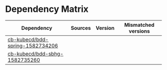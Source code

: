 # Dependency Matrix

Dependency | Sources | Version | Mismatched versions
---------- | ------- | ------- | -------------------
[cb-kubecd/bdd-spring-1582734206](https://github.com/cb-kubecd/bdd-spring-1582734206.git) |  | []() | 
[cb-kubecd/bdd-sbhg-1582735260](https://github.com/cb-kubecd/bdd-sbhg-1582735260.git) |  | []() | 
